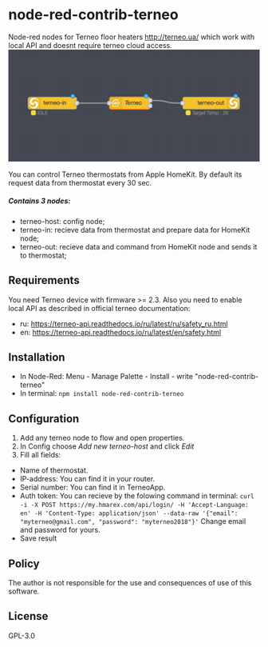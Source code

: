 # node-red-contrib-terneo
Node-red nodes for Terneo floor heaters http://terneo.ua/ which work with local API and doesnt require terneo cloud access.
![Flow](images/flow.png)

You can control Terneo thermostats from Apple HomeKit. By default its request data from thermostat every 30 sec.
##### Contains 3 nodes:
- terneo-host: config node;
- terneo-in: recieve data from thermostat and prepare data for HomeKit node;
- terneo-out: recieve data and command from HomeKit node and sends it to thermostat;

## Requirements
You need Terneo device with firmware >= 2.3. Also you need to enable local API as described in official terneo documentation:

- ru: https://terneo-api.readthedocs.io/ru/latest/ru/safety_ru.html
- en: https://terneo-api.readthedocs.io/ru/latest/en/safety.html

## Installation
- In Node-Red: Menu - Manage Palette - Install - write "node-red-contrib-terneo"
- In terminal: `npm install node-red-contrib-terneo`

## Configuration
1. Add any terneo node to flow and open properties.
2. In Config choose *Add new terneo-host* and click *Edit*
3. Fill all fields:
- Name of thermostat.
- IP-address: You can find it in your router.
- Serial number: You can find it in TerneoApp.
- Auth token: You can recieve by the folowing command in terminal: 
`curl -i -X POST https://my.hmarex.com/api/login/ -H 'Accept-Language: en' -H 'Content-Type: application/json' --data-raw '{"email": "myterneo@gmail.com", "password": "myterneo2018"}'` Change email and password for yours.
- Save result

## Policy
The author is not responsible for the use and consequences of use of this software.

License
----
GPL-3.0